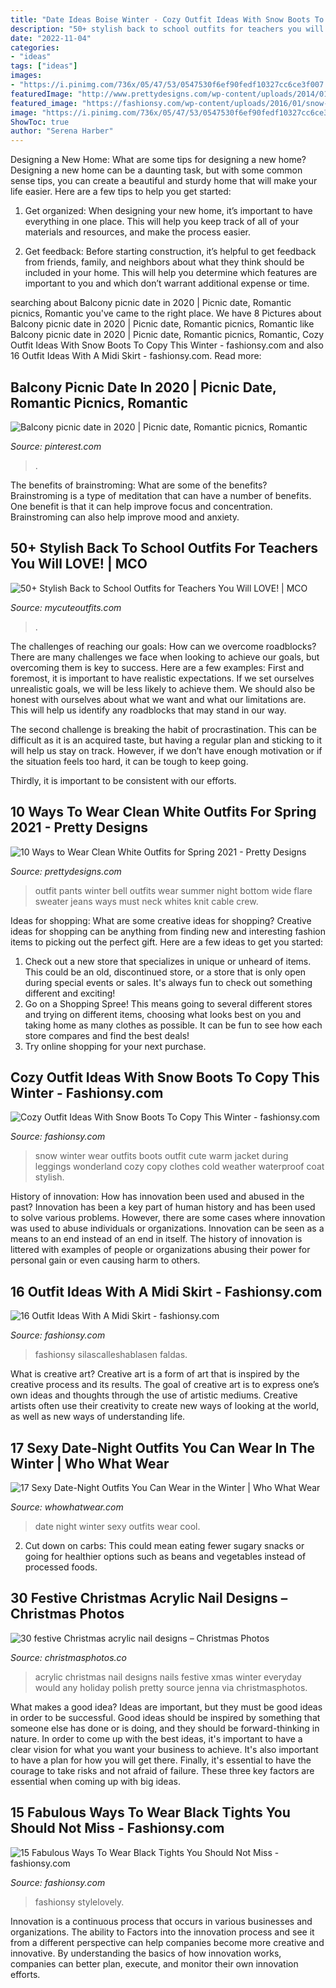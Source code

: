 ```yaml
---
title: "Date Ideas Boise Winter - Cozy Outfit Ideas With Snow Boots To Copy This Winter"
description: "50+ stylish back to school outfits for teachers you will love!"
date: "2022-11-04"
categories:
- "ideas"
tags: ["ideas"]
images:
- "https://i.pinimg.com/736x/05/47/53/0547530f6ef90fedf10327cc6ce3f007.jpg"
featuredImage: "http://www.prettydesigns.com/wp-content/uploads/2014/01/White-Outfit-crew-neck-white-sweater-with-white-pants.jpg"
featured_image: "https://fashionsy.com/wp-content/uploads/2016/01/snow-day-outfits-630x945.jpg"
image: "https://i.pinimg.com/736x/05/47/53/0547530f6ef90fedf10327cc6ce3f007.jpg"
ShowToc: true
author: "Serena Harber"
---
```



Designing a New Home: What are some tips for designing a new home?
Designing a new home can be a daunting task, but with some common sense tips, you can create a beautiful and sturdy home that will make your life easier. Here are a few tips to help you get started:
1. Get organized: When designing your new home, it’s important to have everything in one place. This will help you keep track of all of your materials and resources, and make the process easier.

2. Get feedback: Before starting construction, it’s helpful to get feedback from friends, family, and neighbors about what they think should be included in your home. This will help you determine which features are important to you and which don’t warrant additional expense or time.


	

		
searching about Balcony picnic date in 2020 | Picnic date, Romantic picnics, Romantic you've came to the right place. We have 8 Pictures about Balcony picnic date in 2020 | Picnic date, Romantic picnics, Romantic like Balcony picnic date in 2020 | Picnic date, Romantic picnics, Romantic, Cozy Outfit Ideas With Snow Boots To Copy This Winter - fashionsy.com and also 16 Outfit Ideas With A Midi Skirt - fashionsy.com. Read more:
		
    
## Balcony Picnic Date In 2020 | Picnic Date, Romantic Picnics, Romantic

<img loading=lazy src="https://i.pinimg.com/736x/05/47/53/0547530f6ef90fedf10327cc6ce3f007.jpg" onerror="this.onerror=null;this.src='https://tse1.mm.bing.net/th?id=OIP.rug8gsQNDjF5Ow2z5hDtQwHaJ3&amp;pid=15.1';" alt="Balcony picnic date in 2020 | Picnic date, Romantic picnics, Romantic">

_Source: pinterest.com_

>. 

	

The benefits of brainstroming: What are some of the benefits?
Brainstroming is a type of meditation that can have a number of benefits. One benefit is that it can help improve focus and concentration. Brainstroming can also help improve mood and anxiety.

    
## 50+ Stylish Back To School Outfits For Teachers You Will LOVE! | MCO

<img loading=lazy src="https://mycuteoutfits.com/wp-content/uploads/2017/07/46d1f43300a61bbfb70520ce7befb169.jpg" onerror="this.onerror=null;this.src='https://tse1.mm.bing.net/th?id=OIP.XqmTD3zfCIJ8cwEWAE2iWgHaNK&amp;pid=15.1';" alt="50+ Stylish Back to School Outfits for Teachers You Will LOVE! | MCO">

_Source: mycuteoutfits.com_

>. 

	

The challenges of reaching our goals: How can we overcome roadblocks?
There are many challenges we face when looking to achieve our goals, but overcoming them is key to success. Here are a few examples:
First and foremost, it is important to have realistic expectations. If we set ourselves unrealistic goals, we will be less likely to achieve them. We should also be honest with ourselves about what we want and what our limitations are. This will help us identify any roadblocks that may stand in our way.

The second challenge is breaking the habit of procrastination. This can be difficult as it is an acquired taste, but having a regular plan and sticking to it will help us stay on track. However, if we don’t have enough motivation or if the situation feels too hard, it can be tough to keep going.

Thirdly, it is important to be consistent with our efforts.

    
## 10 Ways To Wear Clean White Outfits For Spring 2021 - Pretty Designs

<img loading=lazy src="http://www.prettydesigns.com/wp-content/uploads/2014/01/White-Outfit-crew-neck-white-sweater-with-white-pants.jpg" onerror="this.onerror=null;this.src='https://tse2.mm.bing.net/th?id=OIP.v52ZsuvITwNrb6l-NHHcdQHaLG&amp;pid=15.1';" alt="10 Ways to Wear Clean White Outfits for Spring 2021 - Pretty Designs">

_Source: prettydesigns.com_

>outfit pants winter bell outfits wear summer night bottom wide flare sweater jeans ways must neck whites knit cable crew. 

	

Ideas for shopping: What are some creative ideas for shopping?
Creative ideas for shopping can be anything from finding new and interesting fashion items to picking out the perfect gift. Here are a few ideas to get you started: 
1. Check out a new store that specializes in unique or unheard of items. This could be an old, discontinued store, or a store that is only open during special events or sales. It's always fun to check out something different and exciting! 
2. Go on a Shopping Spree! This means going to several different stores and trying on different items, choosing what looks best on you and taking home as many clothes as possible. It can be fun to see how each store compares and find the best deals! 
3. Try online shopping for your next purchase.

    
## Cozy Outfit Ideas With Snow Boots To Copy This Winter - Fashionsy.com

<img loading=lazy src="https://fashionsy.com/wp-content/uploads/2016/01/snow-day-outfits-630x945.jpg" onerror="this.onerror=null;this.src='https://tse2.mm.bing.net/th?id=OIP.Z1HcQu2m_2OiDF5gTgY2QAHaLH&amp;pid=15.1';" alt="Cozy Outfit Ideas With Snow Boots To Copy This Winter - fashionsy.com">

_Source: fashionsy.com_

>snow winter wear outfits boots outfit cute warm jacket during leggings wonderland cozy copy clothes cold weather waterproof coat stylish. 

	

History of innovation: How has innovation been used and abused in the past?
Innovation has been a key part of human history and has been used to solve various problems. However, there are some cases where innovation was used to abuse individuals or organizations. Innovation can be seen as a means to an end instead of an end in itself. The history of innovation is littered with examples of people or organizations abusing their power for personal gain or even causing harm to others.

    
## 16 Outfit Ideas With A Midi Skirt - Fashionsy.com

<img loading=lazy src="https://fashionsy.com/wp-content/uploads/2014/03/aliexpress-faldas-born-prettry-store-otras-joyas-bisuterialook-main-single-630x924.jpg" onerror="this.onerror=null;this.src='https://tse4.mm.bing.net/th?id=OIP.olQdfQLY_7UmW1GWwja2QAHaK3&amp;pid=15.1';" alt="16 Outfit Ideas With A Midi Skirt - fashionsy.com">

_Source: fashionsy.com_

>fashionsy silascalleshablasen faldas. 

	

What is creative art?
Creative art is a form of art that is inspired by the creative process and its results. The goal of creative art is to express one’s own ideas and thoughts through the use of artistic mediums. Creative artists often use their creativity to create new ways of looking at the world, as well as new ways of understanding life.

    
## 17 Sexy Date-Night Outfits You Can Wear In The Winter | Who What Wear

<img loading=lazy src="https://cdn.cliqueinc.com/cache/posts/243390/sexy-winter-date-night-ideas-243390-1512001946980-image.700x0c.jpg" onerror="this.onerror=null;this.src='https://tse4.mm.bing.net/th?id=OIP.YDA8JJYXyDb2jff7meM82gHaJ3&amp;pid=15.1';" alt="17 Sexy Date-Night Outfits You Can Wear in the Winter | Who What Wear">

_Source: whowhatwear.com_

>date night winter sexy outfits wear cool. 

	

2. Cut down on carbs: This could mean eating fewer sugary snacks or going for healthier options such as beans and vegetables instead of processed foods.

    
## 30 Festive Christmas Acrylic Nail Designs – Christmas Photos

<img loading=lazy src="https://i2.wp.com/christmasphotos.co/wp-content/uploads/2016/11/30-festive-Christmas-acrylic-nail-designs-10.jpg?resize=716%2C954" onerror="this.onerror=null;this.src='https://tse2.mm.bing.net/th?id=OIP.KABkk5VVYSGChNbMJInn2gHaJ3&amp;pid=15.1';" alt="30 festive Christmas acrylic nail designs – Christmas Photos">

_Source: christmasphotos.co_

>acrylic christmas nail designs nails festive xmas winter everyday would any holiday polish pretty source jenna via christmasphotos. 

	

What makes a good idea?
Ideas are important, but they must be good ideas in order to be successful. Good ideas should be inspired by something that someone else has done or is doing, and they should be forward-thinking in nature. In order to come up with the best ideas, it's important to have a clear vision for what you want your business to achieve. It's also important to have a plan for how you will get there. Finally, it's essential to have the courage to take risks and not afraid of failure. These three key factors are essential when coming up with big ideas.

    
## 15 Fabulous Ways To Wear Black Tights You Should Not Miss - Fashionsy.com

<img loading=lazy src="https://fashionsy.com/wp-content/uploads/2016/10/tweed41-630x945.jpg" onerror="this.onerror=null;this.src='https://tse1.mm.bing.net/th?id=OIP.rTycytJeUpslq8vFnpEk-wHaLH&amp;pid=15.1';" alt="15 Fabulous Ways To Wear Black Tights You Should Not Miss - fashionsy.com">

_Source: fashionsy.com_

>fashionsy stylelovely. 

	

Innovation is a continuous process that occurs in various businesses and organizations. The ability to Factors into the innovation process and see it from a different perspective can help companies become more creative and innovative. By understanding the basics of how innovation works, companies can better plan, execute, and monitor their own innovation efforts.

